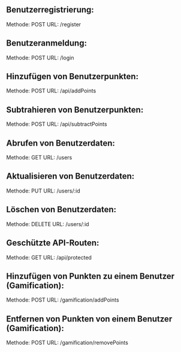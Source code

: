 ## Benutzerregistrierung:
Methode: POST
URL: /register

## Benutzeranmeldung:
Methode: POST
URL: /login

## Hinzufügen von Benutzerpunkten:
Methode: POST
URL: /api/addPoints

## Subtrahieren von Benutzerpunkten:
Methode: POST
URL: /api/subtractPoints

## Abrufen von Benutzerdaten:
Methode: GET
URL: /users

## Aktualisieren von Benutzerdaten:
Methode: PUT
URL: /users/:id

## Löschen von Benutzerdaten:
Methode: DELETE
URL: /users/:id

## Geschützte API-Routen:
Methode: GET
URL: /api/protected

## Hinzufügen von Punkten zu einem Benutzer (Gamification):
Methode: POST
URL: /gamification/addPoints

## Entfernen von Punkten von einem Benutzer (Gamification):
Methode: POST
URL: /gamification/removePoints
